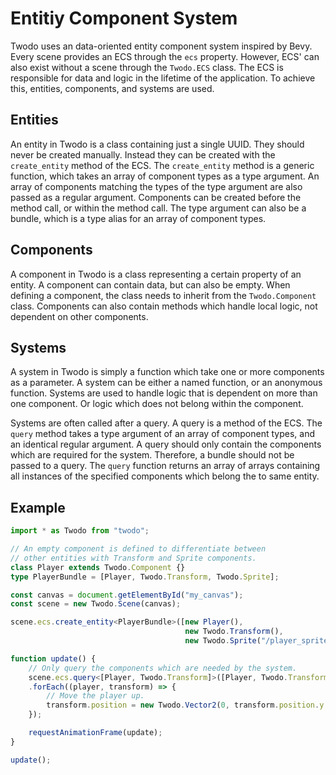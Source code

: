 # Entitiy Component System

Twodo uses an data-oriented entity component system inspired by Bevy. Every scene provides 
an ECS through the `ecs` property. However, ECS' can also exist without a scene through the
`Twodo.ECS` class. The ECS is responsible for data and logic in the lifetime of the application.
To achieve this, entities, components, and systems are used.

## Entities

An entity in Twodo is a class containing just a single UUID. They should never be created manually. 
Instead they can be created with the `create_entity` method of the ECS. The `create_entity` method
is a generic function, which takes an array of component types as a type argument. An array of
components matching the types of the type argument are also passed as a regular argument. Components
can be created before the method call, or within the method call. The type argument can also be a
bundle, which is a type alias for an array of component types.

## Components

A component in Twodo is a class representing a certain property of an entity. A component can contain 
data, but can also be empty. When defining a component, the class needs to inherit from the 
`Twodo.Component` class. Components can also contain methods which handle local logic, 
not dependent on other components.

## Systems

A system in Twodo is simply a function which take one or more components as a parameter. A system
can be either a named function, or an anonymous function. Systems are used to handle logic that
is dependent on more than one component. Or logic which does not belong within the component.

Systems are often called after a query. A query is a method of the ECS. The `query` method takes a
type argument of an array of component types, and an identical regular argument. A query should only
contain the components which are required for the system. Therefore, a bundle should not be passed to
a query. The `query` function returns an array of arrays containing all instances of the specified 
components which belong the to same entity.

## Example

```ts
import * as Twodo from "twodo";

// An empty component is defined to differentiate between 
// other entities with Transform and Sprite components.
class Player extends Twodo.Component {}
type PlayerBundle = [Player, Twodo.Transform, Twodo.Sprite];

const canvas = document.getElementById("my_canvas");
const scene = new Twodo.Scene(canvas);

scene.ecs.create_entity<PlayerBundle>([new Player(), 
                                       new Twodo.Transform(), 
                                       new Twodo.Sprite("/player_sprite.png")]);

function update() {
    // Only query the components which are needed by the system.
    scene.ecs.query<[Player, Twodo.Transform]>([Player, Twodo.Transform])
    .forEach((player, transform) => {
        // Move the player up.
        transform.position = new Twodo.Vector2(0, transform.position.y + 0.1); 
    });

    requestAnimationFrame(update);
}

update();
```
